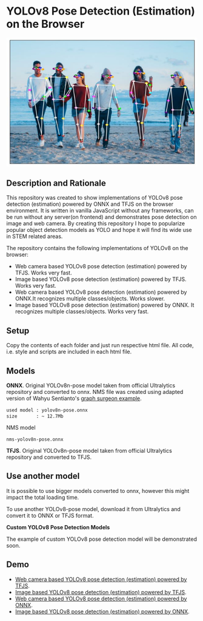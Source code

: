 # YOLOv8 Pose Detection (Estimation) on the Browser
<p align="center">
  <img src="img/screenshot.jpg" />
</p>

## Description and Rationale
This repository was created to show implementations of YOLOv8 pose detection (estimation) powered by ONNX and TFJS on the browser environment. It is written in vanilla JavaScript without any frameworks, can be run without any server(on frontend) and demonstrates pose detection on image and web camera. By creating this repository I hope to popularize popular object detection models as YOLO and hope it will find its wide use in STEM related areas. 

The repository contains the following implementations of YOLOv8 on the browser:
* Web camera based YOLOv8 pose detection (estimation) powered by TFJS. Works very fast.
* Image based YOLOv8 pose detection (estimation) powered by TFJS. Works very fast.
* Web camera based YOLOv8 pose detection (estimation) powered by ONNX.It recognizes multiple classes/objects. Works slower.
* Image based YOLOv8 pose detection (estimation) powered by ONNX. It recognizes multiple classes/objects. Works very fast.

## Setup
Copy the contents of each folder and just run respective html file. All code, i.e. style and scripts are included in each html file.  

## Models
<b>ONNX</b>. Original YOLOv8n-pose model taken from official Ultralytics repository and converted to onnx. NMS file was created using adapted version of Wahyu Sentianto's <a href="https://github.com/Hyuto/fun/tree/master/test-onnx-graph-surgeon">graph surgeon example</a>.  
```
used model : yolov8n-pose.onnx
size       : ~ 12.7Mb
```
NMS model

```
nms-yolov8n-pose.onnx
```
<b>TFJS</b>. Original YOLOv8n-pose model taken from official Ultralytics repository and converted to TFJS.

## Use another model

It is possible to use bigger models converted to onnx, however this might impact the total loading time.

To use another YOLOv8-pose model, download it from Ultralytics and convert it to ONNX or TFJS format.

**Custom YOLOv8 Pose Detection Models**

The example of custom YOLOv8 pose detection model will be demonstrated soon. 


## Demo
* <a href="https://yolov8pose.glitch.me/yolov8_pose_tfjs/webcamera.html">Web camera based YOLOv8 pose detection (estimation) powered by TFJS</a>.
* <a href="https://yolov8pose.glitch.me/yolov8_pose_tfjs/image.html">Image based YOLOv8 pose detection (estimation) powered by TFJS</a>.
* <a href="https://yolov8pose.glitch.me/yolov8_pose_onnx/webcamera.html">Web camera based YOLOv8 pose detection (estimation) powered by ONNX</a>.
* <a href="https://yolov8pose.glitch.me/yolov8_pose_onnx/image.html">Image based YOLOv8 pose detection (estimation) powered by ONNX</a>.
